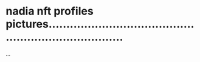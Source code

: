 # nadia nft profiles pictures..........................................................................
...
